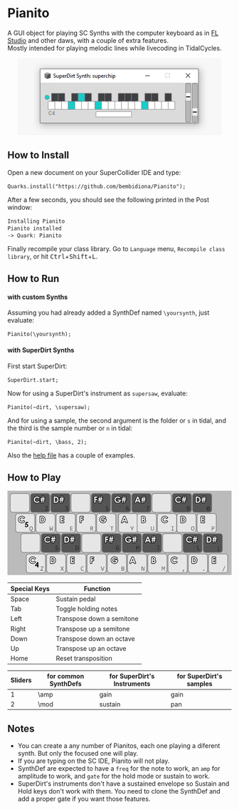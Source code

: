 # Pianito
A GUI object for playing SC Synths with the computer keyboard as in [FL Studio](https://raw.githubusercontent.com/bembidiona/Pianito/master/HelpSource/Images/layout.png) and other daws, with a couple of extra features.\
Mostly intended for playing melodic lines while livecoding in TidalCycles.

<p align="center">
  <img width="458" height="173" src="https://raw.githubusercontent.com/bembidiona/Pianito/master/HelpSource/Images/pianito.png">
</p>

## How to Install

Open a new document on your SuperCollider IDE and type:

```
Quarks.install("https://github.com/bembidiona/Pianito");
```

After a few seconds, you should see the following printed in the Post window:

```
Installing Pianito
Pianito installed
-> Quark: Pianito
```

Finally recompile your class library. Go to `Language` menu, `Recompile class
library`, or hit <kbd>Ctrl</kbd>+<kbd>Shift</kbd>+<kbd>L</kbd>.

## How to Run 
#### with custom Synths
Assuming you had already added a SynthDef named `\yoursynth`, just evaluate:
```
Pianito(\yoursynth);
```

#### with SuperDirt Synths
First start SuperDirt:
```
SuperDirt.start;
```
Now for using a SuperDirt's instrument as `supersaw`, evaluate:
```
Pianito(~dirt, \supersaw);
```
And for using a sample, the second argument is the folder or `s` in tidal, and the third is the sample number or `n` in tidal:
```
Pianito(~dirt, \bass, 2);
```

Also the [help file](https://github.com/bembidiona/Pianito/blob/master/HelpSource/Classes/Pianito.schelp) has a couple of examples.

## How to Play
<p align="center">
  <img width="700" src="https://raw.githubusercontent.com/bembidiona/Pianito/master/HelpSource/Images/layout.png">
</p>

| Special Keys      | Function       |
| ---      | ---       |
| Space | Sustain pedal |
| Tab | Toggle holding notes |
| Left | Transpose down a semitone |
| Right | Transpose up a semitone |
| Down | Transpose down an octave |
| Up | Transpose up an octave |
| Home | Reset transposition |

| Sliders | for common SynthDefs | for SuperDirt's Instruments | for SuperDirt's samples |
| --- | --- | --- | --- |
| 1 | \amp | gain | gain |
| 2 | \mod | sustain | pan |

## Notes
- You can create a any number of Pianitos, each one playing a diferent synth. But only the focused one will play.
- If you are typing on the SC IDE, Pianito will not play.
- SynthDef are expected to have a `freq` for the note to work, an `amp` for amplitude to work, and `gate` for the hold mode or sustain to work.
- SuperDirt's instruments don't have a sustained envelope so Sustain and Hold keys don't work with them. You need to clone the SynthDef and add a proper gate if you want those features.
